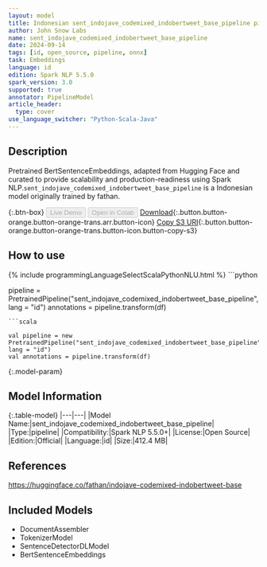 ```yaml
---
layout: model
title: Indonesian sent_indojave_codemixed_indobertweet_base_pipeline pipeline BertSentenceEmbeddings from fathan
author: John Snow Labs
name: sent_indojave_codemixed_indobertweet_base_pipeline
date: 2024-09-14
tags: [id, open_source, pipeline, onnx]
task: Embeddings
language: id
edition: Spark NLP 5.5.0
spark_version: 3.0
supported: true
annotator: PipelineModel
article_header:
  type: cover
use_language_switcher: "Python-Scala-Java"
---
```


## Description

Pretrained BertSentenceEmbeddings, adapted from Hugging Face and curated to provide scalability and production-readiness using Spark NLP.`sent_indojave_codemixed_indobertweet_base_pipeline` is a Indonesian model originally trained by fathan.

{:.btn-box}
<button class="button button-orange" disabled>Live Demo</button>
<button class="button button-orange" disabled>Open in Colab</button>
[Download](https://s3.amazonaws.com/auxdata.johnsnowlabs.com/public/models/sent_indojave_codemixed_indobertweet_base_pipeline_id_5.5.0_3.0_1726320282334.zip){:.button.button-orange.button-orange-trans.arr.button-icon}
[Copy S3 URI](s3://auxdata.johnsnowlabs.com/public/models/sent_indojave_codemixed_indobertweet_base_pipeline_id_5.5.0_3.0_1726320282334.zip){:.button.button-orange.button-orange-trans.button-icon.button-copy-s3}

## How to use



<div class="tabs-box" markdown="1">
{% include programmingLanguageSelectScalaPythonNLU.html %}
```python

pipeline = PretrainedPipeline("sent_indojave_codemixed_indobertweet_base_pipeline", lang = "id")
annotations =  pipeline.transform(df)   

```
```scala

val pipeline = new PretrainedPipeline("sent_indojave_codemixed_indobertweet_base_pipeline", lang = "id")
val annotations = pipeline.transform(df)

```
</div>

{:.model-param}
## Model Information

{:.table-model}
|---|---|
|Model Name:|sent_indojave_codemixed_indobertweet_base_pipeline|
|Type:|pipeline|
|Compatibility:|Spark NLP 5.5.0+|
|License:|Open Source|
|Edition:|Official|
|Language:|id|
|Size:|412.4 MB|

## References

https://huggingface.co/fathan/indojave-codemixed-indobertweet-base

## Included Models

- DocumentAssembler
- TokenizerModel
- SentenceDetectorDLModel
- BertSentenceEmbeddings
